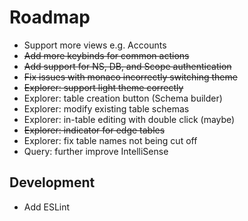 # Roadmap

- Support more views e.g. Accounts
- ~~Add more keybinds for common actions~~
- ~~Add support for NS, DB, and Scope authentication~~
- ~~Fix issues with monaco incorrectly switching theme~~
- ~~Explorer: support light theme correctly~~
- Explorer: table creation button (Schema builder)
- Explorer: modify existing table schemas
- Explorer: in-table editing with double click (maybe)
- ~~Explorer: indicator for edge tables~~
- Explorer: fix table names not being cut off
- Query: further improve IntelliSense

## Development

- Add ESLint
